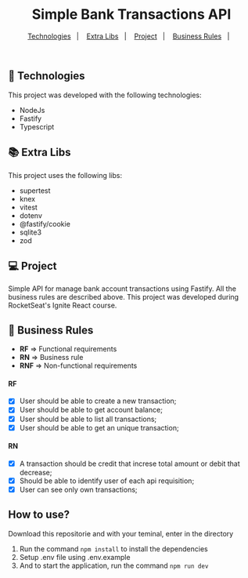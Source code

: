 <h1 align="center">
  Simple Bank Transactions API
</h1>

<p align="center">
  <a href="#-technologies">Technologies</a>&nbsp;&nbsp;&nbsp;|&nbsp;&nbsp;&nbsp;
  <a href="#-extra-libs">Extra Libs</a>&nbsp;&nbsp;&nbsp;|&nbsp;&nbsp;&nbsp;
  <a href="#-project">Project</a>&nbsp;&nbsp;&nbsp;|&nbsp;&nbsp;&nbsp;
  <a href="#-business-rules">Business Rules</a>&nbsp;&nbsp;&nbsp;|&nbsp;&nbsp;&nbsp;
</p>

<br>

## 🚀 Technologies

This project was developed with the following technologies:

- NodeJs
- Fastify
- Typescript

## 📚 Extra Libs

This project uses the following libs:

- supertest
- knex
- vitest
- dotenv
- @fastify/cookie
- sqlite3
- zod

## 💻 Project

Simple API for manage bank account transactions using Fastify. All the business rules are described above. This project was developed during RocketSeat's Ignite React course.

## 🔖 Business Rules

- **RF** => Functional requirements
- **RN** => Business rule
- **RNF** => Non-functional requirements
#### RF

 - [x] User should be able to create a new transaction;
 - [X] User should be able to get account balance;
 - [x] User should be able to list all transactions;
 - [x] User should be able to get an unique transaction;

#### RN

 - [x] A transaction should be credit that increse total amount or debit that decrease;
 - [x] Should be able to identify user of each api requisition;
 - [x] User can see only own transactions;

## How to use?

Download this repositorie and with your teminal, enter in the directory

1. Run the command `npm install` to install the dependencies
2. Setup .env file using .env.example
3. And to start the application, run the command `npm run dev`
